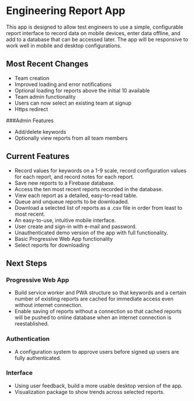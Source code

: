 # Engineering Report App

This app is designed to allow test engineers to use a simple, configurable report interface to record data on mobile devices, enter data offline, and add to a database that can be accessed later. The app will be responsive to work well in mobile and desktop configurations.

## Most Recent Changes

* Team creation
* Improved loading and error notifications
* Optional loading for reports above the initial 10 available
* Team admin functionality
* Users can now select an existing team at signup
* Https redirect

###Admin Features

* Add/delete keywords
* Optionally view reports from all team members

## Current Features

* Record values for keywords on a 1-9 scale, record configuration values for each report, and record notes for each report.
* Save new reports to a Firebase database.
* Access the ten most recent reports recorded in the database.
* View each report as a detailed, easy-to-read table.
* Queue and unqueue reports to be downloaded.
* Download a selected list of reports as a .csv file in order from least to most recent.
* An easy-to-use, intuitive mobile interface.
* User create and sign-in with e-mail and password.
* Unauthenticated demo version of the app with full functionality.
* Basic Progressive Web App functionality
* Select reports for downloading

## Next Steps

### Progressive Web App
* Build service worker and PWA structure so that keywords and a certain number of existing reports are cached for immediate access even without internet connection.
* Enable saving of reports without a connection so that cached reports will be pushed to online database when an internet connection is reestablished.

### Authentication
* A configuration system to approve users before signed up users are fully authenticated.

### Interface
* Using user feedback, build a more usable desktop version of the app.
* Visualization package to show trends across selected reports.

